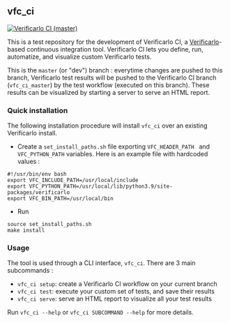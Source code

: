 ## vfc_ci

[![Verificarlo CI (master)](https://github.com/PurplePachyderm/vfc_ci/actions/workflows/vfc_test_workflow.yml/badge.svg)](https://github.com/PurplePachyderm/vfc_ci/actions/workflows/vfc_test_workflow.yml)

This is a test repository for the development of Verificarlo CI, a
[Verificarlo](https://github.com/verificarlo/verificarlo)-based continuous
integration tool. Verificarlo CI lets you define, run, automatize, and visualize
custom Verificarlo tests.

This is the `master` (or "dev") branch : everytime changes are pushed to this
branch, Verificarlo test results will be pushed to the Verificarlo CI branch
(`vfc_ci_master`) by the test workflow (executed on this branch). These results
can be visualized by starting a server to serve an HTML report.

### Quick installation

The following installation procedure will install ```vfc_ci``` over an existing Verificarlo install.

- Create a `set_install_paths.sh` file exporting ```VFC_HEADER_PATH ``` and ```VFC_PYTHON_PATH``` variables. Here is an example file with hardcoded values :
```
#!/usr/bin/env bash
export VFC_INCLUDE_PATH=/usr/local/include
export VFC_PYTHON_PATH=/usr/local/lib/python3.9/site-packages/verificarlo
export VFC_BIN_PATH=/usr/local/bin
```

- Run  
```
source set_install_paths.sh
make install
```

### Usage

The tool is used through a CLI interface, `vfc_ci`. There are 3 main subcommands :
- `vfc_ci setup`: create a Verificarlo CI workflow on your current branch
- `vfc_ci test`: execute your custom set of tests, and save their results
- `vfc_ci serve`: serve an HTML report to visualize all your test results

Run `vfc_ci --help` or `vfc_ci SUBCOMMAND --help` for more details.
